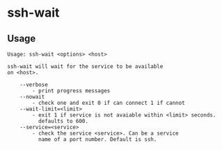 # ssh-wait

## Usage

    Usage: ssh-wait <options> <host>

    ssh-wait will wait for the service to be available
    on <host>.

        --verbose
            - print progress messages
        --nowait
            - check one and exit 0 if can connect 1 if cannot
        --wait-limit=<limit>
            - exit 1 if service is not avaiable within <limit> seconds.
              defaults to 600.
        --service=<service>
            - check the service <service>. Can be a service
              name of a port number. Default is ssh.
